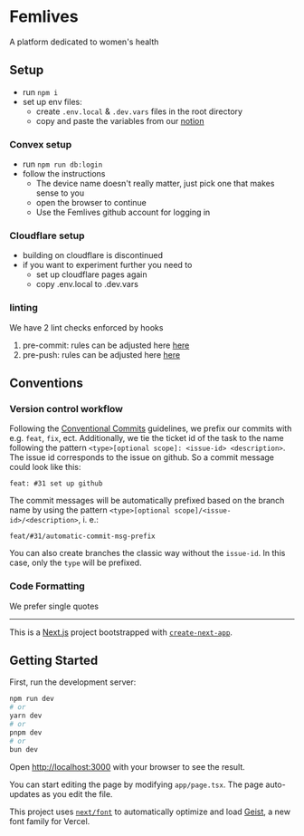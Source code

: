 # Femlives

A platform dedicated to women's health

## Setup

- run `npm i`
- set up env files:
  - create `.env.local` & `.dev.vars` files in the root directory
  - copy and paste the variables from our [notion](https://www.notion.so/Accounts-Passwords-8ad522eae5aa4914bde60fd82bf3f28a?pvs=4#5dbfd380c6b4446e9618845a3ee8e057)

### Convex setup

- run `npm run db:login`
- follow the instructions
  - The device name doesn't really matter, just pick one that makes sense to you
  - open the browser to continue
  - Use the Femlives github account for logging in

### Cloudflare setup

- building on cloudflare is discontinued
- if you want to experiment further you need to
  - set up cloudflare pages again
  - copy .env.local to .dev.vars

### linting

We have 2 lint checks enforced by hooks

1. pre-commit: rules can be adjusted here [here](eslint.config.mjs)
2. pre-push: rules can be adjusted here [here](.eslintrc.json)

## Conventions

### Version control workflow

Following the [Conventional Commits](https://www.conventionalcommits.org/en/v1.0.0/) guidelines, we prefix our commits with e.g. `feat`, `fix`, ect. Additionally, we tie the ticket id of the task to the name following the pattern `<type>[optional scope]: <issue-id> <description>`. The issue id corresponds to the issue on github. So a commit message could look like this:

```text
feat: #31 set up github
```

The commit messages will be automatically prefixed based on the branch name by using the pattern `<type>[optional scope]/<issue-id>/<description>`, i. e.:

```text
feat/#31/automatic-commit-msg-prefix
```

You can also create branches the classic way without the `issue-id`. In this case, only the `type` will be prefixed.

### Code Formatting

We prefer single quotes

---

This is a [Next.js](https://nextjs.org) project bootstrapped with [`create-next-app`](https://nextjs.org/docs/app/api-reference/cli/create-next-app).

## Getting Started

First, run the development server:

```bash
npm run dev
# or
yarn dev
# or
pnpm dev
# or
bun dev
```

Open [http://localhost:3000](http://localhost:3000) with your browser to see the result.

You can start editing the page by modifying `app/page.tsx`. The page auto-updates as you edit the file.

This project uses [`next/font`](https://nextjs.org/docs/app/building-your-application/optimizing/fonts) to automatically optimize and load [Geist](https://vercel.com/font), a new font family for Vercel.
